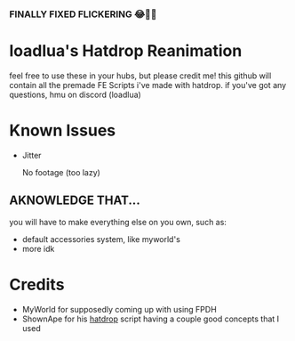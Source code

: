 ### FINALLY FIXED FLICKERING 😂🥞👴

# loadlua's Hatdrop Reanimation
feel free to use these in your hubs, but please credit me! this github will contain all the premade FE Scripts i've made with hatdrop. if you've got any questions, hmu on discord (loadlua)

# Known Issues
* Jitter

  No footage (too lazy)

## AKNOWLEDGE THAT...
you will have to make everything else on you own, such as:
* default accessories system, like myworld's
* more idk

# Credits
* MyWorld for supposedly coming up with using FPDH
* ShownApe for his [hatdrop](https://github.com/ShownApe/hatdrop) script having a couple good concepts that I used
